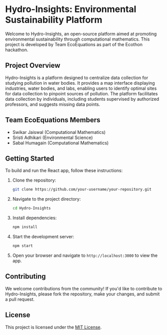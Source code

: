 
# Hydro-Insights: Environmental Sustainability Platform

Welcome to Hydro-Insights, an open-source platform aimed at promoting environmental sustainability through computational mathematics. This project is developed by Team EcoEquations as part of the Ecothon hackathon.

## Project Overview

Hydro-Insights is a platform designed to centralize data collection for studying pollution in water bodies. It provides a map interface displaying industries, water bodies, and labs, enabling users to identify optimal sites for data collection to pinpoint sources of pollution. The platform facilitates data collection by individuals, including students supervised by authorized professors, and suggests missing data points.

## Team EcoEquations Members

- Swikar Jaiswal (Computational Mathematics)
- Sristi Adhikari (Environmental Science)
- Sabal Humagain (Computational Mathematics)

## Getting Started

To build and run the React app, follow these instructions:

1. Clone the repository:
   ```bash
   git clone https://github.com/your-username/your-repository.git
   ```

2. Navigate to the project directory:
   ```bash
   cd Hydro-Insights
   ```

3. Install dependencies:
   ```bash
   npm install
   ```

4. Start the development server:
   ```bash
   npm start
   ```

5. Open your browser and navigate to `http://localhost:3000` to view the app.

## Contributing

We welcome contributions from the community! If you'd like to contribute to Hydro-Insights, please fork the repository, make your changes, and submit a pull request.

## License

This project is licensed under the [MIT License](LICENSE).
```

